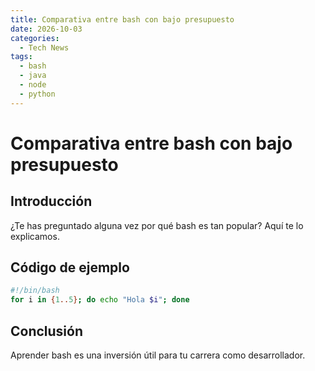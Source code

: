 ```yaml
---
title: Comparativa entre bash con bajo presupuesto
date: 2026-10-03
categories:
  - Tech News
tags:
  - bash
  - java
  - node
  - python
---
```


# Comparativa entre bash con bajo presupuesto

## Introducción

¿Te has preguntado alguna vez por qué bash es tan popular? Aquí te lo explicamos.

## Código de ejemplo

```bash
#!/bin/bash
for i in {1..5}; do echo "Hola $i"; done
```

## Conclusión

Aprender bash es una inversión útil para tu carrera como desarrollador.